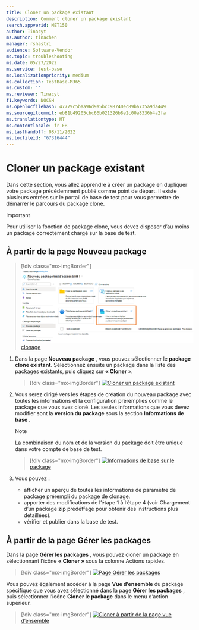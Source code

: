 ```yaml
---
title: Cloner un package existant
description: Comment cloner un package existant
search.appverid: MET150
author: Tinacyt
ms.author: tinachen
manager: rshastri
audience: Software-Vendor
ms.topic: troubleshooting
ms.date: 05/27/2022
ms.service: test-base
ms.localizationpriority: medium
ms.collection: TestBase-M365
ms.custom: ''
ms.reviewer: Tinacyt
f1.keywords: NOCSH
ms.openlocfilehash: 47779c5baa96d9a5bcc98740ec89ba735a9da449
ms.sourcegitcommit: eb81b49205cbc66b021326b8e2c00a8336b4a2fa
ms.translationtype: MT
ms.contentlocale: fr-FR
ms.lasthandoff: 08/11/2022
ms.locfileid: "67316444"
---
```

# <a name="clone-an-existing-package"></a>Cloner un package existant

Dans cette section, vous allez apprendre à créer un package en dupliquer votre package précédemment publié comme point de départ. Il existe plusieurs entrées sur le portail de base de test pour vous permettre de démarrer le parcours du package clone.

> [!IMPORTANT]
> Pour utiliser la fonction de package clone, vous devez disposer d’au moins un package correctement chargé sur la base de test. 

## <a name="starting-from-the-new-package-page"></a>À partir de la page Nouveau package

> [!div class="mx-imgBorder"]
> [![Guide de](Media/clonepackage01_guidance.png) clonage ](Media/clonepackage01_guidance.png#lightbox)

1. Dans la page **Nouveau package** , vous pouvez sélectionner le **package clone existant**. Sélectionnez ensuite un package dans la liste des packages existants, puis cliquez sur **« Cloner** ». 

   > [!div class="mx-imgBorder"]
   > [![Cloner un package](Media/clonepackage02_clone_package.png) existant ](Media/clonepackage02_clone_package.png#lightbox)

2. Vous serez dirigé vers les étapes de création du nouveau package avec toutes les informations et la configuration préremplies comme le package que vous avez cloné. Les seules informations que vous devez modifier sont la **version du package** sous la section **Informations de base** . 

   > [!NOTE]
   > La combinaison du nom et de la version du package doit être unique dans votre compte de base de test. 

   > [!div class="mx-imgBorder"]
   > [![Informations de base sur](Media/clonepackage03_basic_information.png) le package ](Media/clonepackage03_basic_information.png#lightbox)

3. Vous pouvez :

   - afficher un aperçu de toutes les informations de paramètre de package prérempli du package de clonage. 
   - apporter des modifications de l’étape 1 à l’étape 4 (voir Chargement d’un package zip prédéffagé pour obtenir des instructions plus détaillées). 
   - vérifier et publier dans la base de test. 


## <a name="starting-from-the-manage-packages-page"></a>À partir de la page Gérer les packages

Dans la page **Gérer les packages** , vous pouvez cloner un package en sélectionnant l’icône **« Cloner »** sous la colonne Actions rapides. 

> [!div class="mx-imgBorder"]
> [![Page Gérer les packages](Media/clonepackage04_manage_packages.png) ](Media/clonepackage04_manage_packages.png#lightbox)

Vous pouvez également accéder à la page **Vue d’ensemble** du package spécifique que vous avez sélectionné dans la page **Gérer les packages** , puis sélectionner l’icône **Cloner le package** dans le menu d’action supérieur.

> [!div class="mx-imgBorder"]
> [![Cloner à partir de la page](Media/clonepackage05_overview.png) vue d’ensemble ](Media/clonepackage05_overview.png#lightbox)

